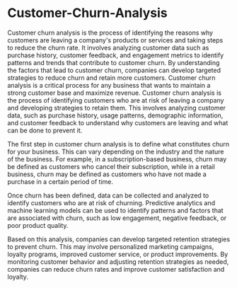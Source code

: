 # Customer-Churn-Analysis
Customer churn analysis is the process of identifying the reasons why customers are leaving a company's products or services and taking steps to reduce the churn rate. It involves analyzing customer data such as purchase history, customer feedback, and engagement metrics to identify patterns and trends that contribute to customer churn. By understanding the factors that lead to customer churn, companies can develop targeted strategies to reduce churn and retain more customers. Customer churn analysis is a critical process for any business that wants to maintain a strong customer base and maximize revenue.
Customer churn analysis is the process of identifying customers who are at risk of leaving a company and developing strategies to retain them. This involves analyzing customer data, such as purchase history, usage patterns, demographic information, and customer feedback to understand why customers are leaving and what can be done to prevent it.

The first step in customer churn analysis is to define what constitutes churn for your business. This can vary depending on the industry and the nature of the business. For example, in a subscription-based business, churn may be defined as customers who cancel their subscription, while in a retail business, churn may be defined as customers who have not made a purchase in a certain period of time.

Once churn has been defined, data can be collected and analyzed to identify customers who are at risk of churning. Predictive analytics and machine learning models can be used to identify patterns and factors that are associated with churn, such as low engagement, negative feedback, or poor product quality.

Based on this analysis, companies can develop targeted retention strategies to prevent churn. This may involve personalized marketing campaigns, loyalty programs, improved customer service, or product improvements. By monitoring customer behavior and adjusting retention strategies as needed, companies can reduce churn rates and improve customer satisfaction and loyalty.
